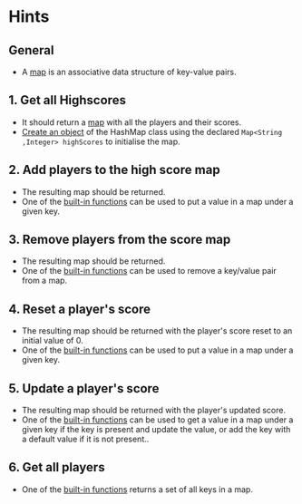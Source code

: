 # Hints

## General

- A [map][maps] is an associative data structure of key-value pairs.

## 1. Get all Highscores

- It should return a [map][maps] with all the players and their scores.
- [Create an object][create-object] of the HashMap class using the declared `Map<String ,Integer> highScores` to initialise the map.

## 2. Add players to the high score map

- The resulting map should be returned.
- One of the [built-in functions][map-put] can be used to put a value in a map under a given key.

## 3. Remove players from the score map

- The resulting map should be returned.
- One of the [built-in functions][map-remove] can be used to remove a key/value pair from a map.

## 4. Reset a player's score

- The resulting map should be returned with the player's score reset to an initial value of 0.
- One of the [built-in functions][map-put] can be used to put a value in a map under a given key.

## 5. Update a player's score

- The resulting map should be returned with the player's updated score.
- One of the [built-in functions][map-get-or-default] can be used to get a value in a map under a given key if the key is present and update the value, or add the key with a default value if it is not present..

## 6. Get all players

- One of the [built-in functions][map-keys] returns a set of all keys in a map.
  
[maps]: https://docs.oracle.com/en/java/javase/11/docs/api/java.base/java/util/Map.html
[create-object]: https://docs.oracle.com/javase/tutorial/java/javaOO/objectcreation.html
[map-put]: https://docs.oracle.com/javase/8/docs/api/java/util/HashMap.html#put-K-V-
[map-remove]: https://docs.oracle.com/javase/8/docs/api/java/util/HashMap.html#remove-java.lang.Object-
[map-get-or-default]: https://docs.oracle.com/javase/8/docs/api/java/util/HashMap.html#getOrDefault-java.lang.Object-V-
[map-keys]: https://docs.oracle.com/javase/8/docs/api/java/util/HashMap.html#keySet--
